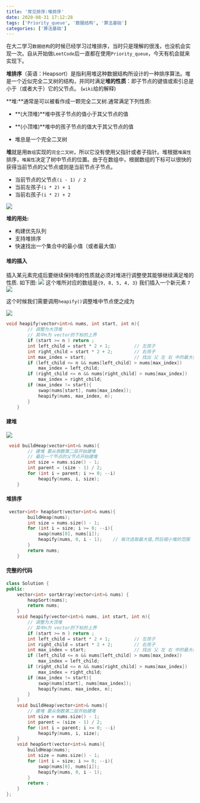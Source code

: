 ```yaml
---
title: '常见排序:堆排序'
date: 2020-08-31 17:12:28
tags: ['Priority_queue', '数据结构', '算法基础']
categories: ['算法基础']
---
```


在大二学习`数据结构`的时候已经学习过堆排序，当时只是理解的很浅，也没机会实现一次。自从开始做`LeetCode`后一直都在使用`Priority_queue`，今天有机会就来实现下。

<!--more-->

 **堆排序**（英语：Heapsort）是指利用堆这种数据结构所设计的一种排序算法。堆是一个近似完全二叉树的结构，并同时满足**堆的性质**：即子节点的键值或索引总是小于（或者大于）它的父节点。 (`wiki`给的解释)

**堆:**通常是可以被看作成一颗完全二叉树.通常满足下列性质:

- **(大顶堆)**堆中孩子节点的值小于其父节点的值

- **(小顶堆)**堆中的孩子节点的值大于其父节点的值

- 堆总是一个完全二叉树

  

**堆**就是用`数组`实现的`完全二叉树`，所以它没有使用父指针或者子指针。堆根据`堆属性`排序，`堆属性`决定了树中节点的位置。由于在数组中，根据数组的下标可以很快的获得当前节点的父节点或则是当前节点子节点。

- 当前节点的父节点`(i - 1) / 2`
- 当前左孩子`(i * 2) + 1`
- 当前右孩子`(i * 2) + 2`

![](https://wooyooyoo-photo.oss-cn-hangzhou.aliyuncs.com/blog/2020/08/Snipaste_2020-08-31_21-03-00.png)

**堆的用处:**
-  构建优先队列
-  支持堆排序
-  快速找出一个集合中的最小值（或者最大值）

#### 堆的插入
插入某元素完成后要继续保持堆的性质就必须对堆进行调整使其能够继续满足堆的性质.
如下图:
![](https://wooyooyoo-photo.oss-cn-hangzhou.aliyuncs.com/blog/2020/08/Snipaste_2020-08-31_21-21-34.png)
这个堆所对应的数组是`{9, 8, 5, 4, 3}`
我们插入一个新元素 `7`
![](https://wooyooyoo-photo.oss-cn-hangzhou.aliyuncs.com/blog/2020/08/Snipaste_2020-08-31_21-24-30.png)



这个时候我们需要调用`heapify()`调整堆中节点使之成为

![](https://wooyooyoo-photo.oss-cn-hangzhou.aliyuncs.com/blog/2020/08/Snipaste_2020-08-31_21-26-21.png)



```C++
void heapify(vector<int>& nums, int start, int n){
        // 调整为大顶堆
        // 其中n为 vector的下标的上界
        if (start >= n ) return ;
        int left_child = start * 2 + 1;         // 左孩子
        int right_child = start * 2 + 2;        // 右孩子
        int max_index = start;                  // 找出 父 左 右 中的最大值
        if (left_child <= n && nums[left_child] > nums[max_index]) 
            max_index = left_child;
        if (right_child <= n && nums[right_child] > nums[max_index]) 
            max_index = right_child;
        if (max_index != start){
            swap(nums[start], nums[max_index]);
            heapify(nums, max_index, n);
        }
    }
```



#### 建堆

![](https://wooyooyoo-photo.oss-cn-hangzhou.aliyuncs.com/blog/2020/08/Snipaste_2020-08-31_23-41-07.png)

```C++
 void buildHeap(vector<int>& nums){
        // 建堆 要从倒数第二层开始建堆
     	// 最后一个节点的父节点开始建堆
        int size = nums.size() - 1;
        int parent = (size - 1) / 2;
        for (int i = parent; i >= 0; --i)
            heapify(nums, i, size);
    }
```



#### 堆排序
```C++
 vector<int> heapSort(vector<int>& nums){
        buildHeap(nums);
        int size = nums.size() - 1;
        for (int i = size; i >= 0; --i){
            swap(nums[0], nums[i]);
            heapify(nums, 0, i - 1);	// 每次选取最大值,然后缩小堆的范围
        }
        return nums;
    }
```
#### 完整的代码
```C++
class Solution {
public:
    vector<int> sortArray(vector<int>& nums) {
        heapSort(nums);
        return nums;
    }
    void heapify(vector<int>& nums, int start, int n){
        // 调整为大顶堆
        // 其中n为 vector的下标的上界
        if (start >= n ) return ;
        int left_child = start * 2 + 1;         // 左孩子
        int right_child = start * 2 + 2;        // 右孩子
        int max_index = start;                  // 找出 父 左 右 中的最大值
        if (left_child <= n && nums[left_child] > nums[max_index]) 
            max_index = left_child;
        if (right_child <= n && nums[right_child] > nums[max_index]) 
            max_index = right_child;
        if (max_index != start){
            swap(nums[start], nums[max_index]);
            heapify(nums, max_index, n);
        }
    }
    void buildHeap(vector<int>& nums){
        // 建堆 要从倒数第二层开始建堆
        int size = nums.size() - 1;
        int parent = (size - 1) / 2;
        for (int i = parent; i >= 0; --i)
            heapify(nums, i, size);
    }
    void heapSort(vector<int>& nums){
        buildHeap(nums);
        int size = nums.size() - 1;
        for (int i = size; i >= 0; --i){
            swap(nums[0], nums[i]);
            heapify(nums, 0, i - 1);
        }
        return ;
    }
};
```